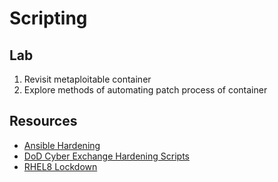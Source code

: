 # Scripting

## Lab
1. Revisit metaploitable container
2. Explore methods of automating patch process of container

## Resources
- [Ansible Hardening](https://github.com/dev-sec/ansible-collection-hardening)
- [DoD Cyber Exchange Hardening Scripts](https://public.cyber.mil/stigs/supplemental-automation-content/)
- [RHEL8 Lockdown](https://github.com/rediculum/RHEL8_Lockdown)
